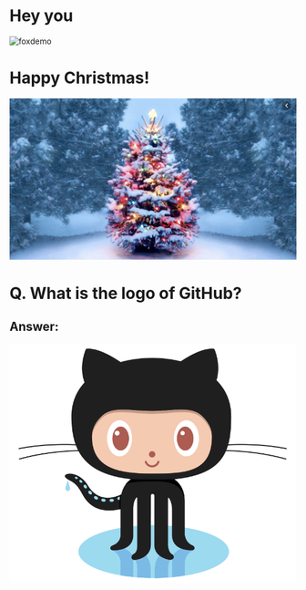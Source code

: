 # Hey you

![foxdemo](https://github.com/foxdemo/foxdemo.github.io/assets/images/avatar.png)

# Happy Christmas!

![Happy Christmas](Christmas.png)

# Q. What is the logo of GitHub?

## Answer:
![GitHub Logo](/images/github-logo.png)
